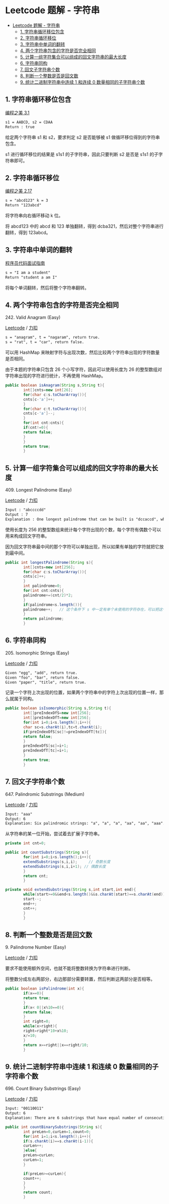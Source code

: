 # Leetcode 题解 - 字符串

<!-- GFM-TOC -->

* [Leetcode 题解 - 字符串](#leetcode-题解---字符串)
    * [1. 字符串循环移位包含](#1-字符串循环移位包含)
    * [2. 字符串循环移位](#2-字符串循环移位)
    * [3. 字符串中单词的翻转](#3-字符串中单词的翻转)
    * [4. 两个字符串包含的字符是否完全相同](#4-两个字符串包含的字符是否完全相同)
    * [5. 计算一组字符集合可以组成的回文字符串的最大长度](#5-计算一组字符集合可以组成的回文字符串的最大长度)
    * [6. 字符串同构](#6-字符串同构)
    * [7. 回文子字符串个数](#7-回文子字符串个数)
    * [8. 判断一个整数是否是回文数](#8-判断一个整数是否是回文数)
    * [9. 统计二进制字符串中连续 1 和连续 0 数量相同的子字符串个数](#9-统计二进制字符串中连续-1-和连续-0-数量相同的子字符串个数)

<!-- GFM-TOC -->

## 1. 字符串循环移位包含

[编程之美 3.1](#)

```html
s1 = AABCD, s2 = CDAA
Return : true
```

给定两个字符串 s1 和 s2，要求判定 s2 是否能够被 s1 做循环移位得到的字符串包含。

s1 进行循环移位的结果是 s1s1 的子字符串，因此只要判断 s2 是否是 s1s1 的子字符串即可。

## 2. 字符串循环移位

[编程之美 2.17](#)

```html
s = "abcd123" k = 3
Return "123abcd"
```

将字符串向右循环移动 k 位。

将 abcd123 中的 abcd 和 123 单独翻转，得到 dcba321，然后对整个字符串进行翻转，得到 123abcd。

## 3. 字符串中单词的翻转

[程序员代码面试指南](#)

```html
s = "I am a student"
Return "student a am I"
```

将每个单词翻转，然后将整个字符串翻转。

## 4. 两个字符串包含的字符是否完全相同

242\. Valid Anagram (Easy)

[Leetcode](https://leetcode.com/problems/valid-anagram/description/)
/ [力扣](https://leetcode-cn.com/problems/valid-anagram/description/)

```html
s = "anagram", t = "nagaram", return true.
s = "rat", t = "car", return false.
```

可以用 HashMap 来映射字符与出现次数，然后比较两个字符串出现的字符数量是否相同。

由于本题的字符串只包含 26 个小写字符，因此可以使用长度为 26 的整型数组对字符串出现的字符进行统计，不再使用 HashMap。

```java
public boolean isAnagram(String s,String t){
        int[]cnts=new int[26];
        for(char c:s.toCharArray()){
        cnts[c-'a']++;
        }
        for(char c:t.toCharArray()){
        cnts[c-'a']--;
        }
        for(int cnt:cnts){
        if(cnt!=0){
        return false;
        }
        }
        return true;
        }
```

## 5. 计算一组字符集合可以组成的回文字符串的最大长度

409\. Longest Palindrome (Easy)

[Leetcode](https://leetcode.com/problems/longest-palindrome/description/)
/ [力扣](https://leetcode-cn.com/problems/longest-palindrome/description/)

```html
Input : "abccccdd"
Output : 7
Explanation : One longest palindrome that can be built is "dccaccd", whose length is 7.
```

使用长度为 256 的整型数组来统计每个字符出现的个数，每个字符有偶数个可以用来构成回文字符串。

因为回文字符串最中间的那个字符可以单独出现，所以如果有单独的字符就把它放到最中间。

```java
public int longestPalindrome(String s){
        int[]cnts=new int[256];
        for(char c:s.toCharArray()){
        cnts[c]++;
        }
        int palindrome=0;
        for(int cnt:cnts){
        palindrome+=(cnt/2)*2;
        }
        if(palindrome<s.length()){
        palindrome++;   // 这个条件下 s 中一定有单个未使用的字符存在，可以把这个字符放到回文的最中间
        }
        return palindrome;
        }
```

## 6. 字符串同构

205\. Isomorphic Strings (Easy)

[Leetcode](https://leetcode.com/problems/isomorphic-strings/description/)
/ [力扣](https://leetcode-cn.com/problems/isomorphic-strings/description/)

```html
Given "egg", "add", return true.
Given "foo", "bar", return false.
Given "paper", "title", return true.
```

记录一个字符上次出现的位置，如果两个字符串中的字符上次出现的位置一样，那么就属于同构。

```java
public boolean isIsomorphic(String s,String t){
        int[]preIndexOfS=new int[256];
        int[]preIndexOfT=new int[256];
        for(int i=0;i<s.length();i++){
        char sc=s.charAt(i),tc=t.charAt(i);
        if(preIndexOfS[sc]!=preIndexOfT[tc]){
        return false;
        }
        preIndexOfS[sc]=i+1;
        preIndexOfT[tc]=i+1;
        }
        return true;
        }
```

## 7. 回文子字符串个数

647\. Palindromic Substrings (Medium)

[Leetcode](https://leetcode.com/problems/palindromic-substrings/description/)
/ [力扣](https://leetcode-cn.com/problems/palindromic-substrings/description/)

```html
Input: "aaa"
Output: 6
Explanation: Six palindromic strings: "a", "a", "a", "aa", "aa", "aaa".
```

从字符串的某一位开始，尝试着去扩展子字符串。

```java
private int cnt=0;

public int countSubstrings(String s){
        for(int i=0;i<s.length();i++){
        extendSubstrings(s,i,i);     // 奇数长度
        extendSubstrings(s,i,i+1); // 偶数长度
        }
        return cnt;
        }

private void extendSubstrings(String s,int start,int end){
        while(start>=0&&end<s.length()&&s.charAt(start)==s.charAt(end)){
        start--;
        end++;
        cnt++;
        }
        }
```

## 8. 判断一个整数是否是回文数

9\. Palindrome Number (Easy)

[Leetcode](https://leetcode.com/problems/palindrome-number/description/)
/ [力扣](https://leetcode-cn.com/problems/palindrome-number/description/)

要求不能使用额外空间，也就不能将整数转换为字符串进行判断。

将整数分成左右两部分，右边那部分需要转置，然后判断这两部分是否相等。

```java
public boolean isPalindrome(int x){
        if(x==0){
        return true;
        }
        if(x< 0||x%10==0){
        return false;
        }
        int right=0;
        while(x>right){
        right=right*10+x%10;
        x/=10;
        }
        return x==right||x==right/10;
        }
```

## 9. 统计二进制字符串中连续 1 和连续 0 数量相同的子字符串个数

696\. Count Binary Substrings (Easy)

[Leetcode](https://leetcode.com/problems/count-binary-substrings/description/)
/ [力扣](https://leetcode-cn.com/problems/count-binary-substrings/description/)

```html
Input: "00110011"
Output: 6
Explanation: There are 6 substrings that have equal number of consecutive 1's and 0's: "0011", "01", "1100", "10", "0011", and "01".
```

```java
public int countBinarySubstrings(String s){
        int preLen=0,curLen=1,count=0;
        for(int i=1;i<s.length();i++){
        if(s.charAt(i)==s.charAt(i-1)){
        curLen++;
        }else{
        preLen=curLen;
        curLen=1;
        }

        if(preLen>=curLen){
        count++;
        }
        }
        return count;
        }
```
